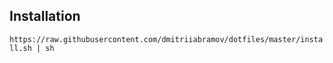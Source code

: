 ## Installation

`https://raw.githubusercontent.com/dmitriiabramov/dotfiles/master/install.sh | sh`

